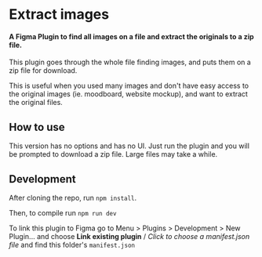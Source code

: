 # Extract images

#### A Figma Plugin to find all images on a file and extract the originals to a zip file.

This plugin goes through the whole file finding images, and puts them on a zip file for download.

This is useful when you used many images and don't have easy access to the original images (ie. moodboard, website mockup), and want to extract the original files.

## How to use

This version has no options and has no UI. Just run the plugin and you will be prompted to download a zip file. Large files may take a while.

## Development

After cloning the repo, run `npm install`.

Then, to compile run `npm run dev`

To link this plugin to Figma go to Menu > Plugins > Development > New Plugin... and choose **Link existing plugin** / _Click to choose a manifest.json file_ and find this folder's `manifest.json`
